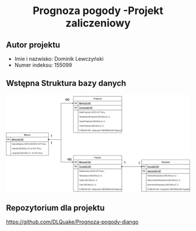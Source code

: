 <h1 align="center">Prognoza pogody -Projekt zaliczeniowy</h1>

## Autor projektu
- Imie i nazwisko: Dominik Lewczyński
- Numer indeksu: 155099

## Wstępna Struktura bazy danych
![Struktura bazy danych](./img/Diargam.drawio.png)

## Repozytorium dla projektu

https://github.com/DLQuake/Prognoza-pogody-django